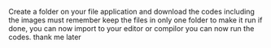 Create a folder on your file application and download the codes including the images
must remember keep the files in only one folder to make it run
if done, you can now import to your editor or compilor
you can now run the codes.
thank me later
